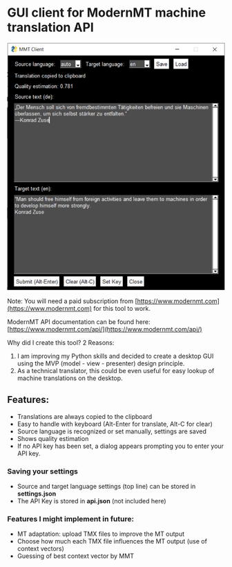 # GUI client for ModernMT machine translation API

![Screenshot.png](Screenshot.png)

Note: You will need a paid subscription from [https://www.modernmt.com](https://www.modernmt.com) for this tool to work.

ModernMT API documentation can be found here:
[https://www.modernmt.com/api/](https://www.modernmt.com/api/)

Why did I create this tool? 2 Reasons:
1. I am improving my Python skills and decided to create a desktop GUI using the MVP (model - view - presenter) design principle.
2. As a technical translator, this could be even useful for easy lookup of machine translations on the desktop.

## Features:
* Translations are always copied to the clipboard 
* Easy to handle with keyboard (Alt-Enter for translate, Alt-C for clear)
* Source language is recognized or set manually, settings are saved 
* Shows quality estimation
* If no API key has been set, a dialog appears prompting you to enter your API key.

### Saving your settings
* Source and target language settings (top line) can be stored in __settings.json__
* The API Key is stored in __api.json__ (not included here)

### Features I might implement in future:
* MT adaptation: upload TMX files to improve the MT output
* Choose how much each TMX file influences the MT output (use of context vectors)
* Guessing of best context vector by MMT 
